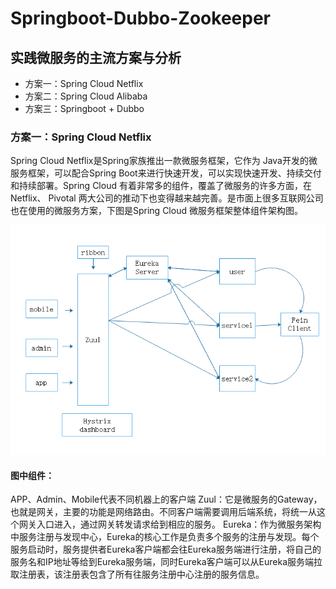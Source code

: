 # Springboot-Dubbo-Zookeeper

## 实践微服务的主流方案与分析
- 方案一：Spring Cloud Netflix
- 方案二：Spring Cloud Alibaba
- 方案三：Springboot + Dubbo

### 方案一：Spring Cloud Netflix
Spring Cloud Netflix是Spring家族推出一款微服务框架，它作为 Java开发的微服务框架，可以配合Spring Boot来进行快速开发，可以实现快速开发、持续交付和持续部署。Spring Cloud 有着非常多的组件，覆盖了微服务的许多方面，在Netflix、 Pivotal 两大公司的推动下也变得越来越完善。是市面上很多互联网公司也在使用的微服务方案，下图是Spring Cloud  微服务框架整体组件架构图。

![Image](img/Spring_Cloud.png)

#### 图中组件： 
  APP、Admin、Mobile代表不同机器上的客户端 
  Zuul：它是微服务的Gateway，也就是网关，主要的功能是网络路由。不同客户端需要调用后端系统，将统一从这个网关入口进入，通过网关转发请求给到相应的服务。
  Eureka：作为微服务架构中服务注册与发现中心，Eureka的核心工作是负责多个服务的注册与发现。每个服务启动时，服务提供者Eureka客户端都会往Eureka服务端进行注册，将自己的服务名和IP地址等给到Eureka服务端，同时Eureka客户端可以从Eureka服务端拉取注册表，该注册表包含了所有往服务注册中心注册的服务信息。
